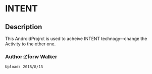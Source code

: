 # INTENT

## Description
  This AndroidProjrct is used to acheive INTENT technogy--change the Activity to the other one.

### Author:Zforw Walker

`Upload: 2018/8/13`













